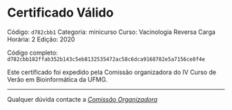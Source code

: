 # Certificado Válido

Código: `d782cbb1`
Categoria: minicurso
Curso: Vacinologia Reversa
Carga Horária: 2
Edição: 2020


Código completo: `d782cbb182ffab352b143c5eb8132535472ac58c6dca9168782e5a7156ce8f4e`


Este certificado foi expedido pela Comissão organizadora do IV Curso de Verão em Bioinformática da UFMG.

----

Qualquer dúvida contacte a [_Comissão Organizadora_](<mailto:cursobioinfoufmg@gmail.com$subject=[Certificados]>)

